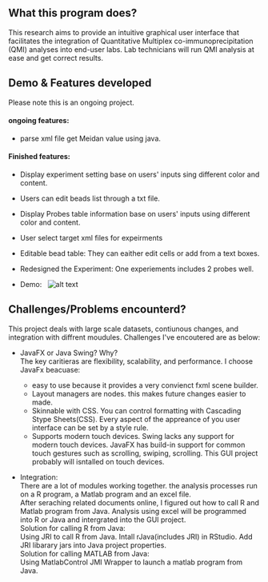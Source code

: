## What this program does?
This research aims to provide an intuitive graphical user interface that facilitates the integration of Quantitative Multiplex co-immunoprecipitation (QMI) analyses into end-user labs. Lab technicians will run QMI analysis at ease and get correct results. 
   
   
## Demo & Features developed
Please note this is an ongoing project.   
#### ongoing features: 
  - parse xml file get Meidan value using java.   
#### Finished features: 
  - Display experiment setting base on users' inputs sing different color and content. 
  - Users can edit beads list through a txt file. 
  - Display Probes table information base on users' inputs using different color and content. 
  - User select target xml files for expeirments
  - Editable bead table: They can eaither edit cells or add from a text boxes. 
  - Redesigned the Experiment: One experiements includes 2 probes well. 

- Demo:
   ![alt text](https://github.com/emily0707/Graphic-user-Interface-for-Cancer-Research/blob/master/images/Picture1.png "Demo ScreenShot")
  
   
## Challenges/Problems encounterd? 
This project deals with large scale datasets, contiunous changes, and integration with diffrent moudules. Challenges I've encoutered are as below: 
- JavaFX or Java Swing? Why?       
The key caritieras are flexibility, scalability, and performance. I choose JavaFx beacuase:
  - easy to use because it provides a very convienct fxml scene builder. 
  - Layout managers are nodes. this makes future changes easier to made. 
  - Skinnable with CSS. You can control formatting with Cascading Stype Sheets(CSS). Every aspect of the appreance of you user interface can be set by a style rule. 
  - Supports modern touch devices. Swing lacks any support for modern touch devices. JavaFX has build-in support for common touch gestures such as scrolling, swiping, scrolling. This GUI project probably will isntalled on touch devices. 

- Integration:   
  There are a lot of modules working together. the analysis processes run on a R program, a Matlab program and an excel file.    
  After seraching related documents online, I figured out how to call R and Matlab program from Java. Analysis using excel will be programmed into R or Java and intergrated into the GUI project.     
  Solution for calling R from Java:     
  Using JRI to call R from Java. Intall rJava(includes JRI) in RStudio. Add JRI libarary jars into Java project properties.    
  Solution for calling MATLAB from Java:     
  Using MatlabControl JMI Wrapper to launch a matlab program from Java. 
  
